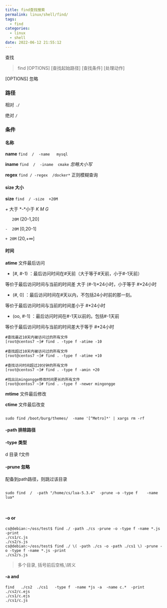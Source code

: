 ```yaml
---
title: find查找搜索
permalink: linux/shell/find/
tags:
  - find
categories:
  - linux
  - shell
date: 2022-06-12 21:55:12
---
```




查找

> find [OPTIONS] [查找起始路径] [查找条件] [处理动作]

[OPTIONS]  忽略



### 路径

  相对    `./`

  绝对   `/`

### 条件

#### 名称

**name**    `find  /  -name   mysql`

**iname**   `find  /  -iname  cmake`   *忽略大小写*

**regex**  `find / -regex  /docker*`  正则模糊查询

#### size 大小

<!--more-->

**size**   `find  / -size  +20M` 

 *+* 大于    *-*小于    *K*  *M*  *G*

`   20M`       (20-1,20]

`-  20M`    [0,20-1]

`+ 20M`    (20,+∞]

#### 时间

**atime**  文件最后访问  

*  [#, #-1) ：最后访问时间在#天前（大于等于#天前，小于#-1天前）

  等价于最后访问时间与当前的时间差 大于 (#-1)*24小时，小于等于 #*24小时


*  (#, 0] ：最后访问时间在#天以内，不包括24小时前的那一刻。

等价于最后访问时间与当前的时间差小于 #*24小时

*  (oo, #-1] ：最后访问时间在#-1天以前的。包括#-1天前

等价于最后访问时间与当前的时间差大于等于 #*24小时

```
#查找最近10天内被访问过的所有文件
[root@centos7 ~]# find . -type f -atime -10
 
#查找超过10天内被访问过的所有文件
[root@centos7 ~]# find . -type f -atime +10
 
#查找访问时间超过20分钟的所有文件
[root@centos7 ~]# find . -type f -amin +20
 
#找出比mingongge修改时间更长的所有文件
[root@centos7 ~]# find . -type f -newer mingongge
```

**mtime**  文件最后修改

**ctime**  文件最后改变



```

sudo find /boot/burg/themes/  -name '[^Metro]*' | xargs rm -rf

```

#### -path  排除路径



#### -type  类型

   d 目录  f文件 





#### -prune 忽略

配备到path路径，则跳过该目录

```

sudo find  /  -path "/home/cs/lua-5.3.4"  -prune -o -type f    -name  lua*

```



​    

#### -o  or 

```shell
cs@debian:~/oss/test$ find ./ -path ./cs -prune -o -type f -name *.js -print
./cs1/c.js
./cs2/s.js
cs@debian:~/oss/test$ find ./ \( -path ./cs -o -path ./cs1 \) -prune -o -type f -name *.js -print
./cs2/s.js
```

> 多个目录, 括号前后空格,\转义



#### -a and

```
find   ./cs2  ./cs1   -type f  -name *js -a  -name c.*  -print
./cs2/c.ejs
./cs1/c.ejs
./cs1/c.js
```


